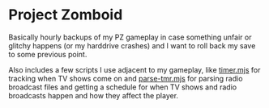 # Project Zomboid

Basically hourly backups of my PZ gameplay in case something unfair or glitchy
happens (or my harddrive crashes) and I want to roll back my save to some
previous point.

Also includes a few scripts I use adjacent to my gameplay, like
[timer.mjs](./timer.mjs) for tracking when TV shows come on and
[parse-tmr.mjs](./parse-tmr.mjs) for parsing radio broadcast files and getting a
schedule for when TV shows and radio broadcasts happen and how they affect the
player.
